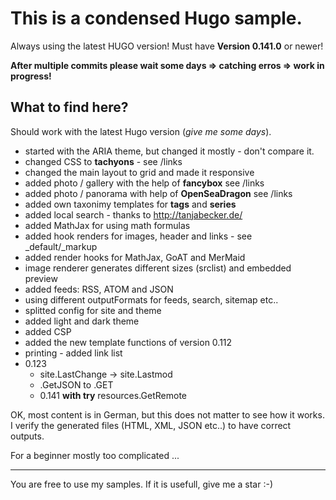 # This is a condensed Hugo sample.

Always using the latest HUGO version! Must have **Version 0.141.0** or newer!

**After multiple commits please wait some days => catching erros => work in progress!**

## What to find here? 
Should work with the latest Hugo version (*give me some days*).

- started with the ARIA theme, but changed it mostly - don't compare it.
- changed CSS to **tachyons** - see /links
- changed the main layout to grid and made it responsive 
- added photo / gallery with the help of **fancybox** see /links
- added photo / panorama with help of **OpenSeaDragon** see /links
- added own taxonimy templates for **tags** and **series**
- added local search - thanks to http://tanjabecker.de/
- added MathJax for using math formulas
- added hook renders for images, header and links - see _default/_markup
- added render hooks for MathJax, GoAT and MerMaid 
- image renderer generates different sizes (srclist) and embedded preview
- added feeds: RSS, ATOM and JSON
- using different outputFormats for feeds, search, sitemap etc..
- splitted config for site and theme
- added light and dark theme 
- added CSP 
- added the new template functions of version 0.112
- printing - added link list
- 0.123   
  - site.LastChange -> site.Lastmod
  - .GetJSON to .GET
  - 0.141 **with try**  resources.GetRemote 
	
OK, most content is in German, but this does not matter to see how it works.
I verify the generated files (HTML, XML, JSON etc..) to have correct outputs.

For a beginner mostly too complicated ... 

---

You are free to use my samples. If it is usefull, give me a star :-)
